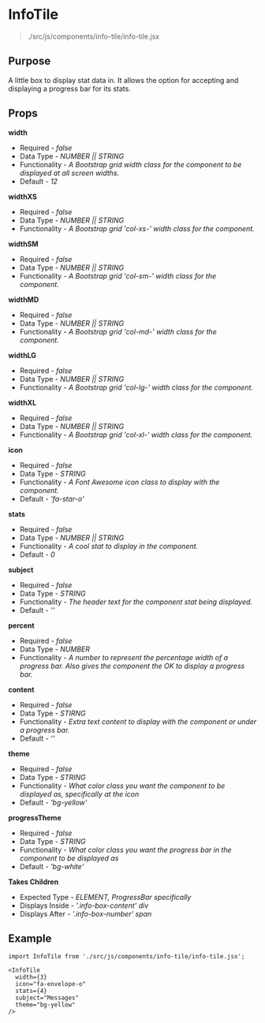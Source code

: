 # InfoTile
> ./src/js/components/info-tile/info-tile.jsx

## Purpose
A little box to display stat data in. It allows the option for accepting and displaying a progress bar for its stats.


## Props
__width__

* Required - _false_
* Data Type - _NUMBER || STRING_
* Functionality - _A Bootstrap grid width class for the component to be displayed at all screen widths._
* Default - _12_

__widthXS__

* Required - _false_
* Data Type - _NUMBER || STRING_
* Functionality - _A Bootstrap grid 'col-xs-' width class for the component._

__widthSM__

* Required - _false_
* Data Type - _NUMBER || STRING_
* Functionality - _A Bootstrap grid 'col-sm-' width class for the component._

__widthMD__

* Required - _false_
* Data Type - _NUMBER || STRING_
* Functionality - _A Bootstrap grid 'col-md-' width class for the component._

__widthLG__

* Required - _false_
* Data Type - _NUMBER || STRING_
* Functionality - _A Bootstrap grid 'col-lg-' width class for the component._

__widthXL__

* Required - _false_
* Data Type - _NUMBER || STRING_
* Functionality - _A Bootstrap grid 'col-xl-' width class for the component._

__icon__

* Required - _false_
* Data Type - _STRING_
* Functionality - _A Font Awesome icon class to display with the component._
* Default - _'fa-star-o'_

__stats__

* Required - _false_
* Data Type - _NUMBER || STRING_
* Functionality - _A cool stat to display in the component._
* Default - _0_

__subject__

* Required - _false_
* Data Type - _STRING_
* Functionality - _The header text for the component stat being displayed._
* Default - _''_

__percent__

* Required - _false_
* Data Type - _NUMBER_
* Functionality - _A number to represent the percentage width of a progress bar. Also gives the component the OK to display a progress bar._

__content__

* Required - _false_
* Data Type - _STIRNG_
* Functionality - _Extra text content to display with the component or under a progress bar._
* Default - _''_

__theme__

* Required - _false_
* Data Type - _STRING_
* Functionality - _What color class you want the component to be displayed as, specifically at the icon_
* Default - _'bg-yellow'_

__progressTheme__

* Required - _false_
* Data Type - _STRING_
* Functionality - _What color class you want the progress bar in the component to be displayed as_
* Default - _'bg-white'_

__Takes Children__

* Expected Type - _ELEMENT, ProgressBar specifically_
* Displays Inside - _'.info-box-content' div_
* Displays After - _'.info-box-number' span_


## Example
```
import InfoTile from './src/js/components/info-tile/info-tile.jsx';

<InfoTile
  width={3}
  icon="fa-envelope-o"
  stats={4}
  subject="Messages"
  theme="bg-yellow"
/>
```
